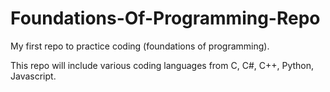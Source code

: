# Foundations-Of-Programming-Repo
My first repo to practice coding (foundations of programming).

This repo will include various coding languages from C, C#, C++, Python, Javascript.
